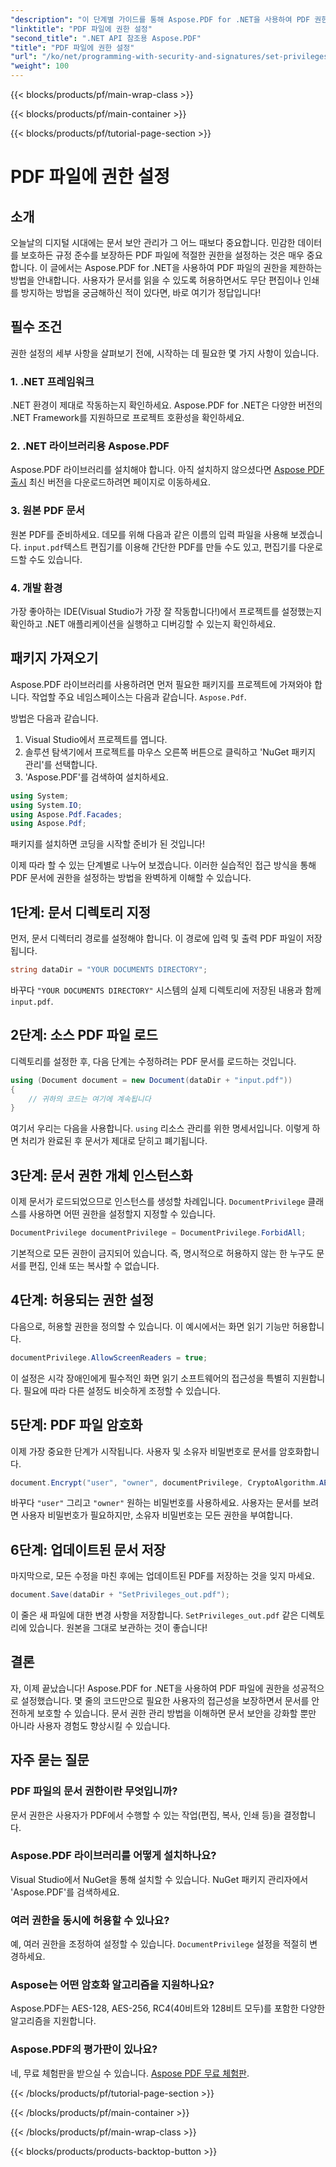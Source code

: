 ```yaml
---
"description": "이 단계별 가이드를 통해 Aspose.PDF for .NET을 사용하여 PDF 권한을 설정하는 방법을 알아보세요. 문서를 효과적으로 보호하세요."
"linktitle": "PDF 파일에 권한 설정"
"second_title": ".NET API 참조용 Aspose.PDF"
"title": "PDF 파일에 권한 설정"
"url": "/ko/net/programming-with-security-and-signatures/set-privileges/"
"weight": 100
---
```


{{< blocks/products/pf/main-wrap-class >}}

{{< blocks/products/pf/main-container >}}

{{< blocks/products/pf/tutorial-page-section >}}

# PDF 파일에 권한 설정

## 소개

오늘날의 디지털 시대에는 문서 보안 관리가 그 어느 때보다 중요합니다. 민감한 데이터를 보호하든 규정 준수를 보장하든 PDF 파일에 적절한 권한을 설정하는 것은 매우 중요합니다. 이 글에서는 Aspose.PDF for .NET을 사용하여 PDF 파일의 권한을 제한하는 방법을 안내합니다. 사용자가 문서를 읽을 수 있도록 허용하면서도 무단 편집이나 인쇄를 방지하는 방법을 궁금해하신 적이 있다면, 바로 여기가 정답입니다!

## 필수 조건

권한 설정의 세부 사항을 살펴보기 전에, 시작하는 데 필요한 몇 가지 사항이 있습니다.

### 1. .NET 프레임워크

.NET 환경이 제대로 작동하는지 확인하세요. Aspose.PDF for .NET은 다양한 버전의 .NET Framework를 지원하므로 프로젝트 호환성을 확인하세요.

### 2. .NET 라이브러리용 Aspose.PDF

Aspose.PDF 라이브러리를 설치해야 합니다. 아직 설치하지 않으셨다면 [Aspose PDF 출시](https://releases.aspose.com/pdf/net/) 최신 버전을 다운로드하려면 페이지로 이동하세요.

### 3. 원본 PDF 문서

원본 PDF를 준비하세요. 데모를 위해 다음과 같은 이름의 입력 파일을 사용해 보겠습니다. `input.pdf`텍스트 편집기를 이용해 간단한 PDF를 만들 수도 있고, 편집기를 다운로드할 수도 있습니다.

### 4. 개발 환경

가장 좋아하는 IDE(Visual Studio가 가장 잘 작동합니다!)에서 프로젝트를 설정했는지 확인하고 .NET 애플리케이션을 실행하고 디버깅할 수 있는지 확인하세요.

## 패키지 가져오기

Aspose.PDF 라이브러리를 사용하려면 먼저 필요한 패키지를 프로젝트에 가져와야 합니다. 작업할 주요 네임스페이스는 다음과 같습니다. `Aspose.Pdf`.

방법은 다음과 같습니다.

1. Visual Studio에서 프로젝트를 엽니다.
2. 솔루션 탐색기에서 프로젝트를 마우스 오른쪽 버튼으로 클릭하고 'NuGet 패키지 관리'를 선택합니다.
3. 'Aspose.PDF'를 검색하여 설치하세요.

```csharp
using System;
using System.IO;
using Aspose.Pdf.Facades;
using Aspose.Pdf;
```

패키지를 설치하면 코딩을 시작할 준비가 된 것입니다!

이제 따라 할 수 있는 단계별로 나누어 보겠습니다. 이러한 실습적인 접근 방식을 통해 PDF 문서에 권한을 설정하는 방법을 완벽하게 이해할 수 있습니다.

## 1단계: 문서 디렉토리 지정

먼저, 문서 디렉터리 경로를 설정해야 합니다. 이 경로에 입력 및 출력 PDF 파일이 저장됩니다.

```csharp
string dataDir = "YOUR DOCUMENTS DIRECTORY";
```
바꾸다 `"YOUR DOCUMENTS DIRECTORY"` 시스템의 실제 디렉토리에 저장된 내용과 함께 `input.pdf`.

## 2단계: 소스 PDF 파일 로드

디렉토리를 설정한 후, 다음 단계는 수정하려는 PDF 문서를 로드하는 것입니다.

```csharp
using (Document document = new Document(dataDir + "input.pdf"))
{
    // 귀하의 코드는 여기에 계속됩니다
}
```
여기서 우리는 다음을 사용합니다. `using` 리소스 관리를 위한 명세서입니다. 이렇게 하면 처리가 완료된 후 문서가 제대로 닫히고 폐기됩니다.

## 3단계: 문서 권한 개체 인스턴스화

이제 문서가 로드되었으므로 인스턴스를 생성할 차례입니다. `DocumentPrivilege` 클래스를 사용하면 어떤 권한을 설정할지 지정할 수 있습니다.

```csharp
DocumentPrivilege documentPrivilege = DocumentPrivilege.ForbidAll;
```
기본적으로 모든 권한이 금지되어 있습니다. 즉, 명시적으로 허용하지 않는 한 누구도 문서를 편집, 인쇄 또는 복사할 수 없습니다.

## 4단계: 허용되는 권한 설정

다음으로, 허용할 권한을 정의할 수 있습니다. 이 예시에서는 화면 읽기 기능만 허용합니다.

```csharp
documentPrivilege.AllowScreenReaders = true;
```
이 설정은 시각 장애인에게 필수적인 화면 읽기 소프트웨어의 접근성을 특별히 지원합니다. 필요에 따라 다른 설정도 비슷하게 조정할 수 있습니다.

## 5단계: PDF 파일 암호화

이제 가장 중요한 단계가 시작됩니다. 사용자 및 소유자 비밀번호로 문서를 암호화합니다.

```csharp
document.Encrypt("user", "owner", documentPrivilege, CryptoAlgorithm.AESx128, false);
```
바꾸다 `"user"` 그리고 `"owner"` 원하는 비밀번호를 사용하세요. 사용자는 문서를 보려면 사용자 비밀번호가 필요하지만, 소유자 비밀번호는 모든 권한을 부여합니다. 

## 6단계: 업데이트된 문서 저장

마지막으로, 모든 수정을 마친 후에는 업데이트된 PDF를 저장하는 것을 잊지 마세요.

```csharp
document.Save(dataDir + "SetPrivileges_out.pdf");
```
이 줄은 새 파일에 대한 변경 사항을 저장합니다. `SetPrivileges_out.pdf` 같은 디렉토리에 있습니다. 원본을 그대로 보관하는 것이 좋습니다!

## 결론

자, 이제 끝났습니다! Aspose.PDF for .NET을 사용하여 PDF 파일에 권한을 성공적으로 설정했습니다. 몇 줄의 코드만으로 필요한 사용자의 접근성을 보장하면서 문서를 안전하게 보호할 수 있습니다. 문서 권한 관리 방법을 이해하면 문서 보안을 강화할 뿐만 아니라 사용자 경험도 향상시킬 수 있습니다. 

## 자주 묻는 질문

### PDF 파일의 문서 권한이란 무엇입니까?  
문서 권한은 사용자가 PDF에서 수행할 수 있는 작업(편집, 복사, 인쇄 등)을 결정합니다.

### Aspose.PDF 라이브러리를 어떻게 설치하나요?  
Visual Studio에서 NuGet을 통해 설치할 수 있습니다. NuGet 패키지 관리자에서 'Aspose.PDF'를 검색하세요.

### 여러 권한을 동시에 허용할 수 있나요?  
예, 여러 권한을 조정하여 설정할 수 있습니다. `DocumentPrivilege` 설정을 적절히 변경하세요.

### Aspose는 어떤 암호화 알고리즘을 지원하나요?  
Aspose.PDF는 AES-128, AES-256, RC4(40비트와 128비트 모두)를 포함한 다양한 알고리즘을 지원합니다.

### Aspose.PDF의 평가판이 있나요?  
네, 무료 체험판을 받으실 수 있습니다. [Aspose PDF 무료 체험판](https://releases.aspose.com/).

{{< /blocks/products/pf/tutorial-page-section >}}

{{< /blocks/products/pf/main-container >}}

{{< /blocks/products/pf/main-wrap-class >}}

{{< blocks/products/products-backtop-button >}}